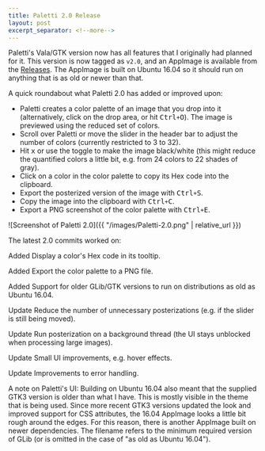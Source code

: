 ```yaml
---
title: Paletti 2.0 Release
layout: post
excerpt_separator: <!--more-->
---
```


Paletti's Vala/GTK version now has all features that I originally had planned for it. This version is now tagged as `v2.0`, and an AppImage is available from the [Releases](https://github.com/Eroica/Paletti/releases). The AppImage is built on Ubuntu 16.04 so it should run on anything that is as old or newer than that.

A quick roundabout what Paletti 2.0 has added or improved upon:

* Paletti creates a color palette of an image that you drop into it (alternatively, click on the drop area, or hit <kbd>Ctrl</kbd>`+`<kbd>O</kbd>). The image is previewed using the reduced set of colors.
* Scroll over Paletti or move the slider in the header bar to adjust the number of colors (currently restricted to 3 to 32).
* Hit <kbd>x</kbd> or use the toggle to make the image black/white (this might reduce the quantified colors a little bit, e.g. from 24 colors to 22 shades of gray).
* Click on a color in the color palette to copy its Hex code into the clipboard.
* Export the posterized version of the image with <kbd>Ctrl</kbd>`+`<kbd>S</kbd>.
* Copy the image into the clipboard with <kbd>Ctrl</kbd>`+`<kbd>C</kbd>.
* Export a PNG screenshot of the color palette with <kbd>Ctrl</kbd>`+`<kbd>E</kbd>.

![Screenshot of Paletti 2.0]({{ "/images/Paletti-2.0.png" | relative_url }})

The latest 2.0 commits worked on:

<span class="tag">Added</span> Display a color's Hex code in its tooltip.

<span class="tag">Added</span> Export the color palette to a PNG file.

<span class="tag">Added</span> Support for older GLib/GTK versions to run on distributions as old as Ubuntu 16.04.

<span class="tag">Update</span> Reduce the number of unnecessary posterizations (e.g. if the slider is still being moved).

<span class="tag">Update</span> Run posterization on a background thread (the UI stays unblocked when processing large images).

<span class="tag">Update</span> Small UI improvements, e.g. hover effects.

<span class="tag">Update</span> Improvements to error handling.

A note on Paletti's UI: Building on Ubuntu 16.04 also meant that the supplied GTK3 version is older than what I have. This is mostly visible in the theme that is being used. Since more recent GTK3 versions updated the look and improved support for CSS attributes, the 16.04 AppImage looks a little bit rough around the edges. For this reason, there is another AppImage built on newer dependencies. The filename refers to the minimum required version of GLib (or is omitted in the case of "as old as Ubuntu 16.04").

<!--more-->
